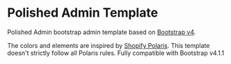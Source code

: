 # Polished Admin Template
Polished Admin bootstrap admin template based on [Bootstrap v4](http://getbootstrap.com/).

The colors and elements are inspired by [Shopify Polaris](https://polaris.shopify.com/). This template doesn't strictly follow all Polaris rules. Fully compatible with Bootstrap v4.1.1